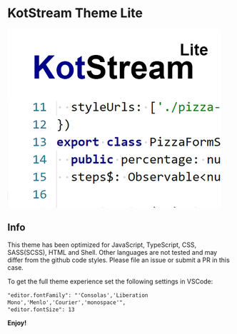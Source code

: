 # KotStream Theme Lite

![Icon](https://raw.githubusercontent.com/owlruslan/kot-stream-theme-lite-vscode/master/icon.png "Icon")

## Info
This theme has been optimized for JavaScript, TypeScript, CSS, SASS(SCSS), HTML and Shell. Other languages are not tested and may differ from the github code styles. Please file an issue or submit a PR in this case.

To get the full theme experience set the following settings in VSCode:     
```
"editor.fontFamily": "'Consolas','Liberation Mono','Menlo','Courier','monospace'",
"editor.fontSize": 13
```

**Enjoy!**
